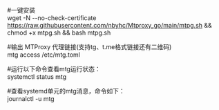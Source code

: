 #一键安装  
wget -N --no-check-certificate https://raw.githubusercontent.com/nbyhc/Mtproxy_go/main/mtpg.sh && chmod +x mtpg.sh && bash mtpg.sh


#输出 MTProxy 代理链接(支持tg、t.me格式链接还有二维码)  
mtg access /etc/mtg.toml


#运行以下命令查看mtg运行状态：  
systemctl status mtg


#查看systemd单元的mtg消息，命令如下：  
journalctl -u mtg
